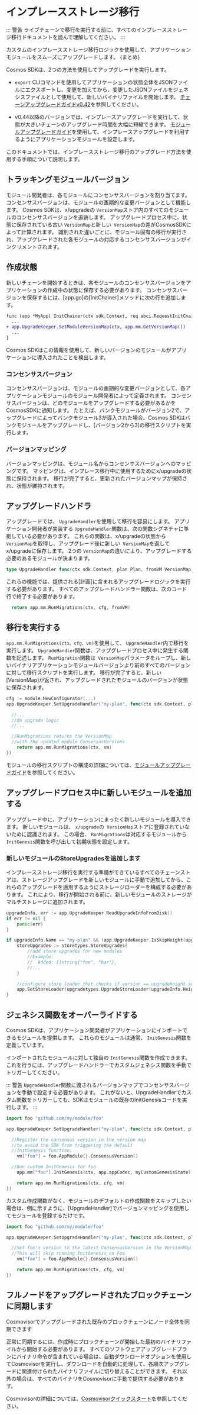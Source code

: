 # インプレースストレージ移行

::: 警告
ライブチェーンで移行を実行する前に、すべてのインプレースストレージ移行ドキュメントを読んで理解してください。
:::

カスタムのインプレースストレージ移行ロジックを使用して、アプリケーションモジュールをスムーズにアップグレードします。 {まとめ}

Cosmos SDKは、2つの方法を使用してアップグレードを実行します。

- `export` CLIコマンドを使用してアプリケーションの状態全体をJSONファイルにエクスポートし、変更を加えてから、変更したJSONファイルをジェネシスファイルとして使用して、新しいバイナリファイルを開始します。 [チェーンアップグレードガイドv0.42](https://docs.cosmos.network/v0.42/migrations/chain-upgrade-guide-040.html)を参照してください。

- v0.44以降のバージョンでは、インプレースアップグレードを実行して、状態が大きいチェーンのアップグレード時間を大幅に短縮できます。 [モジュールアップグレードガイド](../building-modules/upgrade.md)を使用して、インプレースアップグレードを利用するようにアプリケーションモジュールを設定します。

このドキュメントでは、インプレースストレージ移行のアップグレード方法を使用する手順について説明します。

## トラッキングモジュールバージョン

モジュール開発者は、各モジュールにコンセンサスバージョンを割り当てます。 コンセンサスバージョンは、モジュールの画期的な変更バージョンとして機能します。 Cosmos SDKは、x/upgradeの `VersionMap`ストア内のすべてのモジュールのコンセンサスバージョンを追跡します。 アップグレードプロセス中に、状態に保存されている古い `VersionMap`と新しい` VersionMap`の差がCosmosSDKによって計算されます。 識別された違いごとに、モジュール固有の移行が実行され、アップグレードされた各モジュールの対応するコンセンサスバージョンがインクリメントされます。

## 作成状態

新しいチェーンを開始するときは、各モジュールのコンセンサスバージョンをアプリケーションの作成中の状態に保存する必要があります。 コンセンサスバージョンを保存するには、[app.go]の[InitChainer]メソッドに次の行を追加します。

```diff
func (app *MyApp) InitChainer(ctx sdk.Context, req abci.RequestInitChain) abci.ResponseInitChain {
  ...
+ app.UpgradeKeeper.SetModuleVersionMap(ctx, app.mm.GetVersionMap())
  ...
}
```

Cosmos SDKはこの情報を使用して、新しいバージョンのモジュールがアプリケーションに導入されたことを検出します。

### コンセンサスバージョン

コンセンサスバージョンは、モジュールの画期的な変更バージョンとして、各アプリケーションモジュールのモジュール開発者によって定義されます。 コンセンサスバージョンは、どのモジュールをアップグレードする必要があるかをCosmosSDKに通知します。 たとえば、バンクモジュールがバージョン2で、アップグレードによってバンクモジュール3が導入された場合、Cosmos SDKはバンクモジュールをアップグレードし、[バージョン2から3]の移行スクリプトを実行します。

### バージョンマッピング

バージョンマッピングは、モジュール名からコンセンサスバージョンへのマッピングです。 マッピングは、インプレース移行中に使用するためにx/upgradeの状態に保持されます。 移行が完了すると、更新されたバージョンマップが保持され、状態が維持されます。

## アップグレードハンドラ

アップグレードでは、 `UpgradeHandler`を使用して移行を容易にします。 アプリケーション開発者が実装する `UpgradeHandler`関数は、次の関数シグネチャに準拠している必要があります。 これらの関数は、x/upgradeの状態から `VersionMap`を取得し、アップグレード後に新しい` VersionMap`を返してx/upgradeに保存します。 2つの `VersionMap`の違いにより、アップグレードする必要のあるモジュールが決まります。

```go
type UpgradeHandler func(ctx sdk.Context, plan Plan, fromVM VersionMap) (VersionMap, error)
```

これらの機能では、提供される[計画]に含まれるアップグレードロジックを実行する必要があります。 すべてのアップグレードハンドラー関数は、次のコード行で終了する必要があります。

```go
  return app.mm.RunMigrations(ctx, cfg, fromVM)
```

## 移行を実行する

`app.mm.RunMigrations(ctx、cfg、vm)`を使用して、 `UpgradeHandler`内で移行を実行します。 `UpgradeHandler`関数は、アップグレードプロセス中に発生する関数を記述します。 `RunMigration`関数は` VersionMap`パラメータをループし、新しいバイナリアプリケーションモジュールバージョンより前のすべてのバージョンに対して移行スクリプトを実行します。 移行が完了すると、新しい[VersionMap]が返され、アップグレードされたモジュールのバージョンが状態に保存されます。

```go
cfg := module.NewConfigurator(...)
app.UpgradeKeeper.SetUpgradeHandler("my-plan", func(ctx sdk.Context, plan upgradetypes.Plan, vm module.VersionMap) (module.VersionMap, error) {

  //...
  //do upgrade logic
  //...

  //RunMigrations returns the VersionMap
  //with the updated module ConsensusVersions
    return app.mm.RunMigrations(ctx, vm)
})
```

モジュールの移行スクリプトの構成の詳細については、[モジュールアップグレードガイド](../building-modules/upgrade.md)を参照してください。

## アップグレードプロセス中に新しいモジュールを追加する

アップグレード中に、アプリケーションにまったく新しいモジュールを導入できます。 新しいモジュールは、 `x/upgrade`の` VersionMap`ストアに登録されていないために認識されます。 この場合、 `RunMigrations`は対応するモジュールから` InitGenesis`関数を呼び出して初期状態を設定します。

### 新しいモジュールのStoreUpgradesを追加します

インプレースストレージ移行を実行する準備ができているすべてのチェーンストアは、ストレージアップグレードを新しいモジュールに手動で追加してから、これらのアップグレードを適用するようにストレージローダーを構成する必要があります。 これにより、移行が開始される前に、新しいモジュールのストレージがマルチストレージに追加されます。

```go
upgradeInfo, err := app.UpgradeKeeper.ReadUpgradeInfoFromDisk()
if err != nil {
	panic(err)
}

if upgradeInfo.Name == "my-plan" && !app.UpgradeKeeper.IsSkipHeight(upgradeInfo.Height) {
	storeUpgrades := storetypes.StoreUpgrades{
		//add store upgrades for new modules
		//Example:
		//  Added: []string{"foo", "bar"},
		//...
	}

	//configure store loader that checks if version == upgradeHeight and applies store upgrades
	app.SetStoreLoader(upgradetypes.UpgradeStoreLoader(upgradeInfo.Height, &storeUpgrades))
}
```

## ジェネシス関数をオーバーライドする

Cosmos SDKは、アプリケーション開発者がアプリケーションにインポートできるモジュールを提供します。 これらのモジュールは通常、 `InitGenesis`関数を定義しています。

インポートされたモジュールに対して独自の `InitGenesis`関数を作成できます。 これを行うには、アップグレードハンドラーでカスタムジェネシス関数を手動でトリガーしてください。

::: 警告
`UpgradeHandler`関数に渡されるバージョンマップでコンセンサスバージョンを手動で設定する必要があります。 これがないと、UpgradeHandlerでカスタム関数をトリガーしても、SDKはモジュールの既存のInitGenesisコードを実行します。
:::

```go
import foo "github.com/my/module/foo"

app.UpgradeKeeper.SetUpgradeHandler("my-plan", func(ctx sdk.Context, plan upgradetypes.Plan, vm module.VersionMap)  (module.VersionMap, error) {

  //Register the consensus version in the version map
  //to avoid the SDK from triggering the default
  //InitGenesis function.
    vm["foo"] = foo.AppModule{}.ConsensusVersion()

  //Run custom InitGenesis for foo
    app.mm["foo"].InitGenesis(ctx, app.appCodec, myCustomGenesisState)

    return app.mm.RunMigrations(ctx, cfg, vm)
})
```

カスタム作成関数がなく、モジュールのデフォルトの作成関数をスキップしたい場合は、例に示すように、[UpgradeHandler]でバージョンマッピングを使用してモジュールを登録するだけです。

```go
import foo "github.com/my/module/foo"

app.UpgradeKeeper.SetUpgradeHandler("my-plan", func(ctx sdk.Context, plan upgradetypes.Plan, vm module.VersionMap)  (module.VersionMap, error) {

  //Set foo's version to the latest ConsensusVersion in the VersionMap.
  //This will skip running InitGenesis on Foo
    vm["foo"] = foo.AppModule{}.ConsensusVersion()

    return app.mm.RunMigrations(ctx, cfg, vm)
})
```

## フルノードをアップグレードされたブロックチェーンに同期します

Cosmovisorでアップグレードされた既存のブロックチェーンにノード全体を同期できます

正常に同期するには、作成時にブロックチェーンが開始した最初のバイナリファイルから開始する必要があります。 すべてのソフトウェアアップグレードプランにバイナリ命令が含まれている場合は、自動ダウンロードオプションを使用してCosmovisorを実行し、ダウンロードを自動的に処理して、各順次アップグレードに関連付けられたバイナリファイルに切り替えることができます。 それ以外の場合は、すべてのバイナリをCosmovisorに手動で提供する必要があります。

Cosmovisorの詳細については、[Cosmovisorクイックスタート](../run-node/cosmovisor.md)を参照してください。